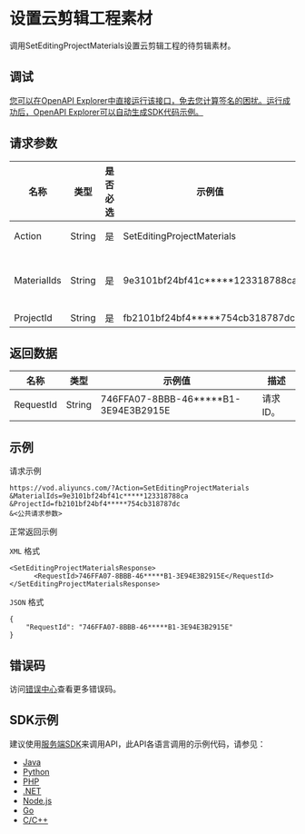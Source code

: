 # 设置云剪辑工程素材

调用SetEditingProjectMaterials设置云剪辑工程的待剪辑素材。

## 调试

[您可以在OpenAPI Explorer中直接运行该接口，免去您计算签名的困扰。运行成功后，OpenAPI Explorer可以自动生成SDK代码示例。](https://api.aliyun.com/#product=vod&api=SetEditingProjectMaterials&type=RPC&version=2017-03-21)

## 请求参数

|名称|类型|是否必选|示例值|描述|
|--|--|----|---|--|
|Action|String|是|SetEditingProjectMaterials|系统规定参数。取值：**SetEditingProjectMaterials**。 |
|MaterialIds|String|是|9e3101bf24bf41c\*\*\*\*\*123318788ca|素材ID。即媒资ID，如视频VideoId、图片ImageId、辅助媒资MediaId等。多个素材ID，请使用英文逗号（,）分隔。 |
|ProjectId|String|是|fb2101bf24bf4\*\*\*\*\*754cb318787dc|云剪辑工程ID。 |

## 返回数据

|名称|类型|示例值|描述|
|--|--|---|--|
|RequestId|String|746FFA07-8BBB-46\*\*\*\*\*B1-3E94E3B2915E|请求ID。 |

## 示例

请求示例

```
https://vod.aliyuncs.com/?Action=SetEditingProjectMaterials
&MaterialIds=9e3101bf24bf41c*****123318788ca
&ProjectId=fb2101bf24bf4*****754cb318787dc
&<公共请求参数>
```

正常返回示例

`XML` 格式

```
<SetEditingProjectMaterialsResponse>
      <RequestId>746FFA07-8BBB-46*****B1-3E94E3B2915E</RequestId>
</SetEditingProjectMaterialsResponse>
```

`JSON` 格式

```
{
    "RequestId": "746FFA07-8BBB-46*****B1-3E94E3B2915E"
}
```

## 错误码

访问[错误中心](https://error-center.aliyun.com/status/product/vod)查看更多错误码。

## SDK示例

建议使用[服务端SDK](~~101789~~)来调用API，此API各语言调用的示例代码，请参见：

-   [Java](~~61063~~)
-   [Python](~~61054~~)
-   [PHP](~~61069~~)
-   [.NET](~~84750~~)
-   [Node.js](~~101396~~)
-   [Go](~~101411~~)
-   [C/C++](~~101261~~)

